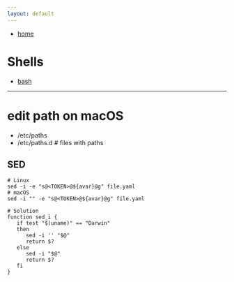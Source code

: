 ```yaml
---
layout: default
---
```

- [home](/index.md)

# Shells
- [bash](/shell-bash.md)

---
# edit path on macOS
- /etc/paths
- /etc/paths.d # files with paths

## SED
```
# Linux
sed -i -e "s@<TOKEN>@${avar}@g" file.yaml
# macOS
sed -i "" -e "s@<TOKEN>@${avar}@g" file.yaml

# Solution
function sed_i {
   if test "$(uname)" == "Darwin"
   then
      sed -i '' "$@"
      return $?
   else
      sed -i "$@"
      return $?
   fi
}
```
